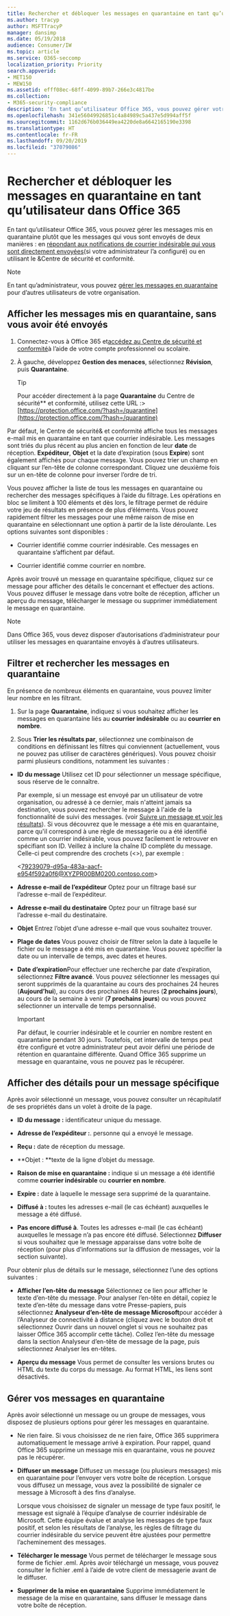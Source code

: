 ```yaml
---
title: Rechercher et débloquer les messages en quarantaine en tant qu’utilisateur dans Office 365
ms.author: tracyp
author: MSFTTracyP
manager: dansimp
ms.date: 05/19/2018
audience: Consumer/IW
ms.topic: article
ms.service: O365-seccomp
localization_priority: Priority
search.appverid:
- MET150
- MEW150
ms.assetid: efff08ec-68ff-4099-89b7-266e3c4817be
ms.collection:
- M365-security-compliance
description: 'En tant qu’utilisateur Office 365, vous pouvez gérer votre propre courrier indésirable mis en quarantaine de deux manières : en répondant aux notifications de courrier indésirable qui vous sont directement envoyées (si votre administrateur l’a configuré) ou en utilisant la fonction de quarantaine du courrier indésirable dans le &amp;Centre de sécurité et conformité.'
ms.openlocfilehash: 341e56049926851c4a84989c5a437e5d994aff5f
ms.sourcegitcommit: 1162d676b036449ea4220de8a6642165190e3398
ms.translationtype: HT
ms.contentlocale: fr-FR
ms.lasthandoff: 09/20/2019
ms.locfileid: "37079086"
---
```

# <a name="find-and-release-quarantined-messages-as-a-user-in-office-365"></a>Rechercher et débloquer les messages en quarantaine en tant qu’utilisateur dans Office 365

En tant qu’utilisateur Office 365, vous pouvez gérer les messages mis en quarantaine plutôt que les messages qui vous sont envoyés de deux manières : en [répondant aux notifications de courrier indésirable qui vous sont directement envoyées](use-spam-notifications-to-release-and-report-quarantined-messages.md)(si votre administrateur l’a configuré) ou en utilisant le &amp;Centre de sécurité et conformité. 
  
> [!NOTE]
> En tant qu’administrateur, vous pouvez [gérer les messages en quarantaine](manage-quarantined-messages-and-files.md) pour d’autres utilisateurs de votre organisation. 
  
## <a name="view-messages-that-were-sent-to-quarantine-instead-of-to-you"></a>Afficher les messages mis en quarantaine, sans vous avoir été envoyés

1. Connectez-vous à Office 365 et[accédez au Centre de sécurité et conformité](../../compliance/go-to-the-securitycompliance-center.md)à l’aide de votre compte professionnel ou scolaire. 
    
2. À gauche, développez **Gestion des menaces**, sélectionnez **Révision**, puis **Quarantaine**.
    
    > [!TIP]
    > Pour accéder directement à la page **Quarantaine** du Centre de sécurité** et conformité, utilisez cette URL :> [https://protection.office.com/?hash=/quarantine](https://protection.office.com/?hash=/quarantine)
  
Par défaut, le Centre de sécurité&amp; et conformité affiche tous les messages e-mail mis en quarantaine en tant que courrier indésirable. Les messages sont triés du plus récent au plus ancien en fonction de leur **date** de réception. **Expéditeur**, **Objet** et la date d’expiration (sous **Expire**) sont également affichés pour chaque message. Vous pouvez trier un champ en cliquant sur l’en-tête de colonne correspondant. Cliquez une deuxième fois sur un en-tête de colonne pour inverser l’ordre de tri. 
  
Vous pouvez afficher la liste de tous les messages en quarantaine ou rechercher des messages spécifiques à l’aide du filtrage. Les opérations en bloc se limitent à 100 éléments et dès lors, le filtrage permet de réduire votre jeu de résultats en présence de plus d’éléments. Vous pouvez rapidement filtrer les messages pour une même raison de mise en quarantaine en sélectionnant une option à partir de la liste déroulante. Les options suivantes sont disponibles : 
  
- Courrier identifié comme courrier indésirable. Ces messages en quarantaine s’affichent par défaut.
    
- Courrier identifié comme courrier en nombre.
    
Après avoir trouvé un message en quarantaine spécifique, cliquez sur ce message pour afficher des détails le concernant et effectuer des actions. Vous pouvez diffuser le message dans votre boîte de réception, afficher un aperçu du message, télécharger le message ou supprimer immédiatement le message en quarantaine.
  
> [!NOTE]
> Dans Office 365, vous devez disposer d’autorisations d’administrateur pour utiliser les messages en quarantaine envoyés à d’autres utilisateurs. 
  
## <a name="to-filter-and-find-quarantined-messages"></a>Filtrer et rechercher les messages en quarantaine

En présence de nombreux éléments en quarantaine, vous pouvez limiter leur nombre en les filtrant.
  
1. Sur la page **Quarantaine**, indiquez si vous souhaitez afficher les messages en quarantaine liés au **courrier indésirable** ou au **courrier en nombre**. 
    
2. Sous **Trier les résultats par**, sélectionnez une combinaison de conditions en définissant les filtres qui conviennent (actuellement, vous ne pouvez pas utiliser de caractères génériques). Vous pouvez choisir parmi plusieurs conditions, notamment les suivantes :
    
  - **ID du message** Utilisez cet ID pour sélectionner un message spécifique, sous réserve de le connaître. 
    
    Par exemple, si un message est envoyé par un utilisateur de votre organisation, ou adressé à ce dernier, mais n'atteint jamais sa destination, vous pouvez rechercher le message à l'aide de la fonctionnalité de suivi des messages. (voir [Suivre un message et voir les résultats](https://go.microsoft.com/fwlink/?LinkId=799737)). Si vous découvrez que le message a été mis en quarantaine, parce qu'il correspond à une règle de messagerie ou a été identifié comme un courrier indésirable, vous pouvez facilement le retrouver en spécifiant son ID. Veillez à inclure la chaîne ID complète du message. Celle-ci peut comprendre des crochets (\<\>), par exemple : 
    
    \<79239079-d95a-483a-aacf-e954f592a0f6@XYZPR00BM0200.contoso.com\>
    
  - **Adresse e-mail de l’expéditeur** Optez pour un filtrage basé sur l’adresse e-mail de l’expéditeur. 
    
  - **Adresse e-mail du destinataire** Optez pour un filtrage basé sur l’adresse e-mail du destinataire. 
    
  - **Objet** Entrez l’objet d’une adresse e-mail que vous souhaitez trouver. 
    
  - **Plage de dates** Vous pouvez choisir de filtrer selon la date à laquelle le fichier ou le message a été mis en quarantaine. Vous pouvez spécifier la date ou un intervalle de temps, avec dates et heures. 
    
  - **Date d’expiration**Pour effectuer une recherche par date d’expiration, sélectionnez **Filtre avancé**. Vous pouvez sélectionner les messages qui seront supprimés de la quarantaine au cours des prochaines 24 heures (**Aujourd’hui**), au cours des prochaines 48 heures (**2 prochains jours**), au cours de la semaine à venir (**7 prochains jours**) ou vous pouvez sélectionner un intervalle de temps personnalisé.
    
    > [!IMPORTANT]
    > Par défaut, le courrier indésirable et le courrier en nombre restent en quarantaine pendant 30 jours. Toutefois, cet intervalle de temps peut être configuré et votre administrateur peut avoir défini une période de rétention en quarantaine différente. Quand Office 365 supprime un message en quarantaine, vous ne pouvez pas le récupérer. 
  
## <a name="view-details-for-a-specific-message"></a>Afficher des détails pour un message spécifique

Après avoir sélectionné un message, vous pouvez consulter un récapitulatif de ses propriétés dans un volet à droite de la page.
  
- **ID du message :** identificateur unique du message. 
    
- **Adresse de l’expéditeur :**. personne qui a envoyé le message. 
    
- **Reçu :** date de réception du message. 
    
- **Objet : **texte de la ligne d’objet du message. 
    
- **Raison de mise en quarantaine :** indique si un message a été identifié comme **courrier indésirable** ou **courrier en nombre**.
    
- **Expire :** date à laquelle le message sera supprimé de la quarantaine. 
    
- **Diffusé à :** toutes les adresses e-mail (le cas échéant) auxquelles le message a été diffusé. 
    
- **Pas encore diffusé à**. Toutes les adresses e-mail (le cas échéant) auxquelles le message n’a pas encore été diffusé. Sélectionnez **Diffuser** si vous souhaitez que le message apparaisse dans votre boîte de réception (pour plus d’informations sur la diffusion de messages, voir la section suivante). 
    
Pour obtenir plus de détails sur le message, sélectionnez l’une des options suivantes :
  
- **Afficher l’en-tête du message** Sélectionnez ce lien pour afficher le texte d’en-tête du message. Pour analyser l’en-tête en détail, copiez le texte d’en-tête du message dans votre Presse-papiers, puis sélectionnez **Analyseur d’en-tête de message Microsoft**pour accéder à l’Analyseur de connectivité à distance (cliquez avec le bouton droit et sélectionnez Ouvrir dans un nouvel onglet si vous ne souhaitez pas laisser Office 365 accomplir cette tâche). Collez l’en-tête du message dans la section Analyseur d’en-tête de message de la page, puis sélectionnez Analyser les en-têtes. 
    
- **Aperçu du message** Vous permet de consulter les versions brutes ou HTML du texte du corps du message. Au format HTML, les liens sont désactivés. 
    
## <a name="manage-your-quarantined-messages"></a>Gérer vos messages en quarantaine

Après avoir sélectionné un message ou un groupe de messages, vous disposez de plusieurs options pour gérer les messages en quarantaine.
  
- Ne rien faire. Si vous choisissez de ne rien faire, Office 365 supprimera automatiquement le message arrivé à expiration. Pour rappel, quand Office 365 supprime un message mis en quarantaine, vous ne pouvez pas le récupérer.
    
- **Diffuser un message** Diffusez un message (ou plusieurs messages) mis en quarantaine pour l’envoyer vers votre boîte de réception. Lorsque vous diffusez un message, vous avez la possibilité de signaler ce message à Microsoft à des fins d’analyse. 
    
    Lorsque vous choisissez de signaler un message de type faux positif, le message est signalé à l’équipe d’analyse de courrier indésirable de Microsoft. Cette équipe évalue et analyse les messages de type faux positif, et selon les résultats de l’analyse, les règles de filtrage du courrier indésirable du service peuvent être ajustées pour permettre l’acheminement des messages.
    
- **Télécharger le message** Vous permet de télécharger le message sous forme de fichier .eml. Après avoir téléchargé un message, vous pouvez consulter le fichier .eml à l’aide de votre client de messagerie avant de le diffuser. 
    
- **Supprimer de la mise en quarantaine** Supprime immédiatement le message de la mise en quarantaine, sans diffuser le message dans votre boîte de réception. 
    

